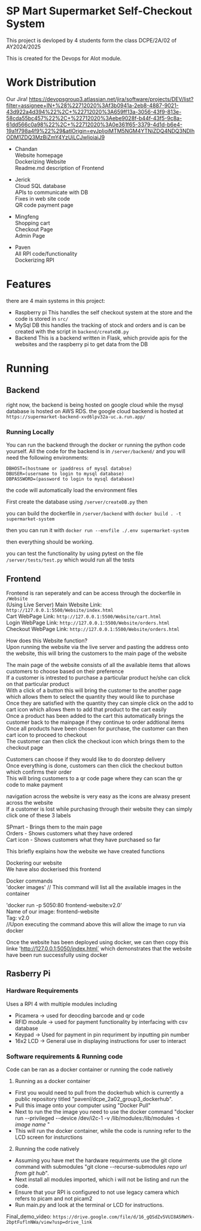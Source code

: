 # SP Mart Supermarket Self-Checkout System

This project is devloped by 4 students form the class DCPE/2A/02 of AY2024/2025

This is created for the Devops for AIot module.

# Work Distribution

Our Jira! https://devopsgroup3.atlassian.net/jira/software/projects/DEV/list?filter=assignee+IN+%28%22712020%3Af3b0941a-2eb8-4887-9021-43d922a4d394%22%2C+%22712020%3A659ff13a-3056-43f9-813e-58cda55bc457%22%2C+%22712020%3Aebe9028f-b44f-43f5-9c8a-61dd566c0a98%22%2C+%22712020%3A0e361f65-3379-4d1d-b6e4-19a1f798a4f9%22%29&atlOrigin=eyJpIjoiMTM5NGM4YTNiZDQ4NDQ3NDlhODM1ZDQ3MzBiZmY4YzUiLCJwIjoiaiJ9

- Chandan <br>
Website homepage <br>
Dockerizing Website <br>
Readme.md description of Frontend <br>

- Jerick <br>
Cloud SQL database <br>
APIs to communicate with DB <br>
Fixes in web site code <br>
QR code payment page <br>

- Mingfeng<br>
Shopping cart<br>
Checkout Page<br>
Admin Page<br>

- Paven <br>
All RPI code/functionality <br>
Dockerizing RPI <br>

# Features

there are 4 main systems in this project:
- Raspberry pi
	This handles the self checkout system at the store and the code is stored in `src/`
- MySql DB
	this handles the tracking of stock and orders and is can be created with the script in `backend/createDB.py`
- Backend
	This is a backend written in Flask, which provide apis for the websites and the raspberry pi to get data from the DB

# Running

## Backend

right now, the backend is being hosted on google cloud while the mysql database is hosted on AWS RDS. the google cloud backend is hosted at `https://supermarket-backend-xvd6lpv32a-uc.a.run.app/`

### Running Locally

You can run the backend through the docker or running the python code yourself. All the code for the backend is in `/server/backend/` and you will need the following environments:
``` env
DBHOST=(hostname or ipaddress of mysql databse)
DBUSER=(username to login to mysql database)
DBPASSWORD=(password to login to mysql database)
```
the code will automatically load the environment files

First create the database using `/server/createDB.py` then

you can build the dockerfile in `/server/backend` with `docker build . -t supermarket-system`

then you can run it with `docker run --envfile ./.env supermarket-system`
 
then everything should be working.

you can test the functionality by using pytest on the file `/server/tests/test.py` which would run all the tests

## Frontend

Frontend is ran seperately and can be access through the dockerfile in `/Website` <br>
(Using Live Server)
Main Website Link: `http://127.0.0.1:5500/Website/index.html` <br>
Cart WebPage Link: `http://127.0.0.1:5500/Website/cart.html` <br>
Login WebPage Link: `http://127.0.0.1:5500/Website/orders.html` <br>
Checkout WebPage Link: `http://127.0.0.1:5500/Website/orders.html` <br>

How does this Website function? <br>
Upon running the website via the live server and pasting the address onto the website, this will bring the customers to the main page of the website <br>

The main page of the website consists of all the available items that allows customers to choose based on their preference <br>
If a customer is intrested to purchase a particular product he/she can click on that particular product <br>
With a click of a button this will bring the customer to the another page which allows them to select the quantity they would like to purchase <br>
Once they are satisfied with the quantity they can simple click on the add to cart icon which allows them to add that product to the cart easily <br>
Once a product has been added to the cart this automatically brings the customer back to the mainpage if they continue to order addtional items <br>
Once all products have been chosen for purchase, the customer can then cart icon to proceed to checkout <br>
The customer can then click the checkout icon which brings them to the checkout page <br>

Customers can choose if they would like to do doorstep delivery <br>
Once everything is done, customers can then click the checkout button which confirms their order <br>
This will bring customers to a qr code page where they can scan the qr code to make payment <br>


navigation across the website is very easy as the icons are alwasy present across the website <br>
If a customer is lost while purchasing through their website they can simply click one of these 3 labels <br>

SPmart - Brings them to the main page <br>
Orders - Shows customers what they have ordered <br>
Cart icon - Shows customers what they have purchased so far <br>

This briefly explains how the website we have created functions <br>


Dockering our website <br>
We have also dockerised this frontend <br>

Docker commands <br>
'docker images' // This command will list all the available images in the container <br>

'docker run -p 5050:80 frontend-website:v2.0' <br>
Name of our image: frontend-website <br>
Tag: v2.0 <br>
//Upon executing the command above this will allow the image to run via docker <br>

Once the website has been deployed using docker, we can then copy this linke 'http://127.0.0.1:5050/index.html` which demonstrates that the website have been run successfully using docker <br>

## Rasberry Pi

### Hardware Requirements
Uses a RPI 4 with multiple modules including  
- Picamera ->  used for deocding barcode and qr code
- RFID module -> used for payment functionality by interfacing with csv database
- Keypad ->  Used for payment in pin requriment by inputting pin number
- 16x2 LCD -> General use in displaying instructions for user to interact

### Software requirements & Running code

Code can be ran as a docker container or running the code natively

1. Running as a docker container

- First you would need to pull from the dockerhub which is currently a public repository titled "pavenl/dcpe_2a02_group3_dockerhub". 
- Pull this image onto your computer using "Docker Pull"
- Next to run the the image you need to use the docker command "docker run --privileged --device /dev/i2c-1 -v /lib/modules:/lib/modules -t _image name_ " 
- This will run the docker container, while the code is running refer to the LCD screen for insturctions

2. Running the code natively

- Assuming you have met the hardware requirments use the git clone command with submodules "git clone --recurse-submodules _repo url from git hub_".
- Next install all modules imported, which i will not be listing and run the code. 
- Ensure that your RPI is configured to not use legacy camera which refers to picam and not picam2 
- Run main.py and look at the terminal or LCD for instructions. 

Final_demo_video: `https://drive.google.com/file/d/16_gQSdZv5VUI8A5RWYk-2bptFuflnNWa/view?usp=drive_link`
